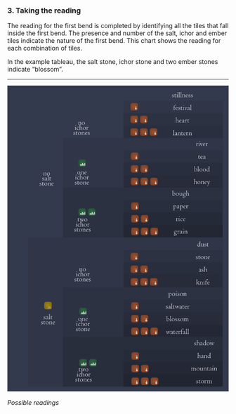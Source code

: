 ### 3. Taking the reading

The reading for the first bend is completed by identifying all the tiles that fall inside the first bend.  The presence and number of the salt, ichor and ember tiles indicate the nature of the first bend.  This chart shows the reading for each combination of tiles.

In the example tableau, the salt stone, ichor stone and two ember stones indicate “blossom”.

---

![Method Step 3|600](/content/media/world/oracle/methodstep3.png)

_Possible readings_